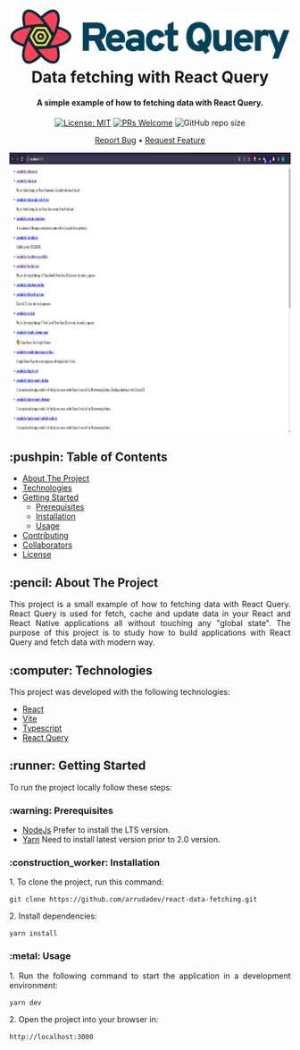 <h1 align="center">
  <div style="display: inline-block;">
    <img src="https://raw.githubusercontent.com/arrudadev/react-data-fetching/main/.github/assets/react-query.svg" width="500" />
  </div>
  Data fetching with React Query
  <br>
</h1>

<h4 align="center">A simple example of how to fetching data with React Query.</h4>

<div align="center">

  [![License: MIT](https://img.shields.io/badge/License-MIT-brightgreen.svg)](https://opensource.org/licenses/MIT)
  [![PRs Welcome](https://img.shields.io/badge/PRs-welcome-brightgreen.svg?style=flat)](http://makeapullrequest.com)
  ![GitHub repo size](https://img.shields.io:/github/repo-size/arrudadev/react-data-fetching)

</div>

<p align="center">
  <a href="https://github.com/arrudadev/react-data-fetching/issues">Report Bug</a> •
  <a href="https://github.com/arrudadev/react-data-fetching/issues">Request Feature</a>
</p>

<img src="https://raw.githubusercontent.com/arrudadev/react-data-fetching/main/.github/assets/cover.png" height="500" width="100%" alt="cover" />

<h2 id="table-of-contents"> :pushpin: Table of Contents</h2>

* [About The Project](#about-the-project)
* [Technologies](#technologies)
* [Getting Started](#getting-started)
   * [Prerequisites](#prerequisites)
   * [Installation](#installation)
   * [Usage](#usage)
* [Contributing](#contributing)
* [Collaborators](#collaborators)
* [License](#license)

<h2 id="about-the-project"> :pencil: About The Project</h2>

<p align="justify">
  This project is a small example of how to fetching data with React Query. React Query is used for fetch, cache and update data in your React and React Native applications all without touching any "global state". The purpose of this project is to study how to build applications with React Query and fetch data with modern way.
</p>

<h2 id="technologies"> :computer: Technologies</h2>

This project was developed with the following technologies:

- [React](https://reactjs.org)
- [Vite](https://vitejs.dev/)
- [Typescript](https://www.typescriptlang.org/)
- [React Query](https://react-query.tanstack.com/)

<h2 id="getting-started"> :runner: Getting Started</h2>

<p align="justify">
  To run the project locally follow these steps:
</p>

<h3 id="prerequisites"> :warning: Prerequisites</h3>

- [NodeJs](https://nodejs.org/en/) Prefer to install the LTS version.
- [Yarn](https://yarnpkg.com/) Need to install latest version prior to 2.0 version.

<h3 id="installation"> :construction_worker: Installation</h3>

<p align="justify">
  1. To clone the project, run this command:
</p>

```
git clone https://github.com/arrudadev/react-data-fetching.git
```

<p align="justify">
  2. Install dependencies:
</p>

```
yarn install
```

<h3 id="usage"> :metal: Usage</h3>

<p align="justify">
  1. Run the following command to start the application in a development environment:
</p>

```
yarn dev
```

<p align="justify">
  2. Open the project into your browser in:
</p>

```
http://localhost:3000
```
